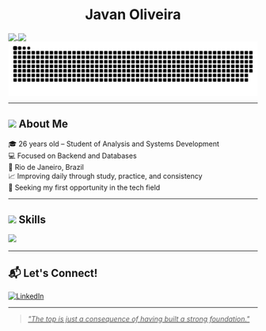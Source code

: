 <h1 align="center"> Javan Oliveira</h1>

<a href="https://github.com/JavanRosario/github-readme-stats">
  <img height=200 align="center" src="https://github-readme-stats.vercel.app/api?username=JavanRosario&show_icons=true&theme=radical&cache_seconds=1800" />
</a>
<a href="https://github.com/JavanRosario/convoychat">
  <img height=200 align="center" src="https://github-readme-stats.vercel.app/api/top-langs?username=JavanRosario&layout=compact&langs_count=8&card_width=320&theme=radical&cache_seconds=1800" />
</a>

<picture align="center">
  <source media="(prefers-color-scheme: dark)" srcset="https://raw.githubusercontent.com/mari4souza/mari4souza/output/github-contribution-grid-snake-dark.svg">
  <source media="(prefers-color-scheme: light)" srcset="https://raw.githubusercontent.com/mari4souza/mari4souza/output/github-contribution-grid-snake-dark.svg">
  <img align="center" alt="github contribution grid snake animation" src="https://raw.githubusercontent.com/mari4souza/mari4souza/output/github-contribution-grid-snake.svg">
</picture>

---

## <img src="https://media2.giphy.com/media/iIGT8Y1rOYhBpdHh1C/giphy.gif" width="25"> About Me

🎓 26 years old – Student of Analysis and Systems Development  
💻 Focused on Backend and Databases  
📍 Rio de Janeiro, Brazil  
📈 Improving daily through study, practice, and consistency  
🔎 Seeking my first opportunity in the tech field

---

## <img src="https://media2.giphy.com/media/QssGEmpkyEOhBCb7e1/giphy.gif" width="25"> Skills

<img src="https://skillicons.dev/icons?i=python,django,fastapi,flask,mysql,postgresql,mongodb,docker,javascript,sqlite,git&perline=11" />

---

## 📬 Let's Connect!

<a href="https://www.linkedin.com/in/javan-oliveira-269050358" target="_blank" rel="noopener noreferrer">
  <img src="https://img.shields.io/badge/LinkedIn-blue?style=for-the-badge&logo=linkedin" alt="LinkedIn" />

---

> *"The top is just a consequence of having built a strong foundation."*
